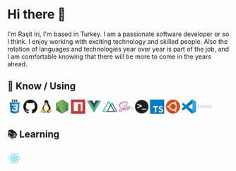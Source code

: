 # Hi there 👋

I'm Raşit İri, I'm based in Turkey. I am a passionate software developer or so I think. I enjoy working with exciting technology and
skilled people. Also the rotation of languages and technologies year over year is part of
the job, and I am comfortable knowing that there will be more to come in the years
ahead.

## 🧠 Know / Using

<img src="https://raw.githubusercontent.com/github/explore/main/topics/css/css.png" height="32" /> <img src="https://raw.githubusercontent.com/github/explore/main/topics/github/github.png" height="32" /> <img src="https://github.com/github/explore/blob/master/topics/linux/linux.png?raw=true" height="32" />  <img src="https://github.com/github/explore/blob/master/topics/nodejs/nodejs.png?raw=true" height="32" /> <img src="https://github.com/github/explore/blob/master/topics/npm/npm.png?raw=true" height="32" /> <img src="https://github.com/github/explore/blob/master/topics/vue/vue.png?raw=true" height="32" /> <img src="https://github.com/github/explore/blob/master/topics/nuxt/nuxt.png?raw=true" height="32" /> <img src="https://github.com/github/explore/blob/master/topics/sass/sass.png?raw=true" height="32" /> <img src="https://github.com/github/explore/blob/master/topics/terminal/terminal.png?raw=true" height="32" /> <img src="https://github.com/github/explore/blob/master/topics/typescript/typescript.png?raw=true" height="32" /> <img src="https://github.com/github/explore/blob/master/topics/ubuntu/ubuntu.png?raw=true" height="32" /> <img src="https://github.com/github/explore/blob/master/topics/visual-studio-code/visual-studio-code.png?raw=true" height="32" /> <img src="https://github.com/github/explore/blob/master/topics/express/express.png" height="32" />

## 📚 Learning

<img src="https://github.com/github/explore/blob/master/topics/react/react.png" height="32" /> 
